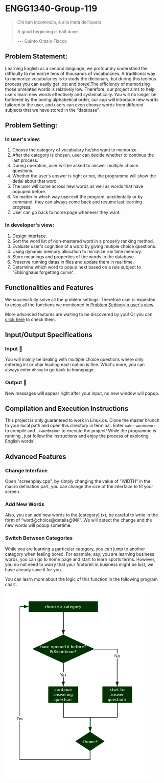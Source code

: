 #        ENGG1340-Group-119
>Chi ben incomincia, è alla metà dell'opera.
>
>A good beginning is half done. 
>
>--- Quinto Orazio Flacco
##          Problem Statement:  
Learning English as a second language, we profoundly understand the difficulty to memorize tens of thousands of vocabularies. A traditional way to memorize vocabularies is to study the dictionary, but during this tedious process you can easily get lost and bored.The efficiency of memorizing those unrelated words is relatively low. Therefore, our project aims to help users learn new words effectively and systematically. You will no longer be bothered by the boring alphabetical order, our app will introduce new words tailored to the user, and users can even choose words from different subjects that we have stored in the “database”.

## Problem Setting:  
### In user's view:  
1. Choose the category of vocabulary he/she want to memorize.
2. After the category is chosen, user can decide whether to continue the last process.
3. During operation, user will be asked to answer multiple choice questions.
4. Whether the user's answer is right or not, the programme will show the detial about that word.
5. The user will come across new words as well as words that have popuped before.
6. No matter in which way user exit the program, accidentally or by command, they can always come back and resume last learning progress.
7. User can go back to home page whenever they want.  
### In developer's view:  
1. Design interface.
2. Sort the word list of non-mastered word in a properly ranking method.
3. Evaluate user's cognition of a word by giving mutiple choice questions.
4. Using dynamic memory allocation to minimize run time memory.
5. Store meanings and properties of the words in the database.
5. Preserve running datas in files and update them in real time.
6. Determine which word to popup next based on a rule subject to "Ebbinghaus forgetting curve".
## Functionalities and Features
We successfully solve all the problem settings. Therefore user is expected to enjoy all the functions we mentioned in [Problem Setting>In user's view](https://github.com/Ericcsr/ENGG1340-Group-119#in-users-view).

More advanced features are waiting to be discovered by you! Or you can [click here](https://github.com/Ericcsr/ENGG1340-Group-119#advanced-features) to check them.
## Input/Output Specifications
### Input :abcd:
You will mainly be dealing with multiple choice questions where only entering int or char leading each option is fine. What's more, you can always enter `#home` to go back to homepage. 
### Output :abcd:
New messages will appear right after your input, no new window will popup.
## Compilation and Execution Instructions
This project is only guaranteed to work in Linux.os. Clone the master brunch to your local path and open this directory in terminal. Enter `make wordmemor` to compile and `./wordmemor` to execute the project! While the programme is running , just follow the instructions and enjoy the process of exploring English words!
## Advanced Features
### Change Interface
Open "screenplay.cpp", by simply changing the value of "WIDTH" in the macro defination part, you can change the size of the interface to fit your screen.
### Add New Words
Also, you can add new words to the (category).txt, be careful to write in the form of "word@choice@details@9@". We will detect the change and the new words will popup sometime.
### Switch Between Categories
While you are learning a particular category, you can jump to another category when feeling bored. For example, say, you are learning business words, you can go to home page and start to learn sports terms. However, you do not need to worry that your footprint in business might be lost, we have already save it for you. 

You can learn more about the logic of this function in the following program chart.
![image](https://github.com/Ericcsr/ENGG1340-Group-119/blob/master/program%20chart.jpg)
